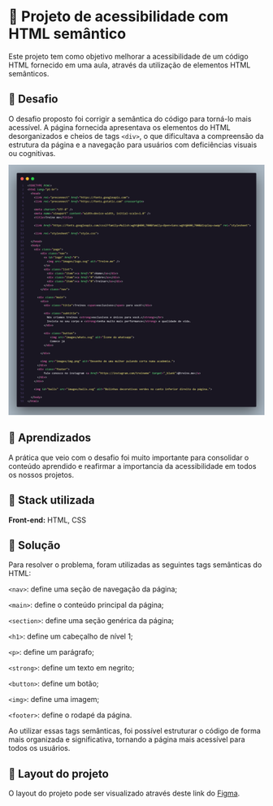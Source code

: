 # 🧩 Projeto de acessibilidade com HTML semântico
Este projeto tem como objetivo melhorar a acessibilidade de um código HTML fornecido em uma aula, através da utilização de elementos HTML semânticos.

## 🧩 Desafio
O desafio proposto foi corrigir a semântica do código para torná-lo mais acessível. A página fornecida apresentava os elementos do HTML desorganizados e cheios de tags ``<div>``, o que dificultava a compreensão da estrutura da página e a navegação para usuários com deficiências visuais ou cognitivas.


![visual do código sem acessibilidade](images/HTML-sem-acessibilidade.png)


## 🧩 Aprendizados

A prática que veio com o desafio foi muito importante para consolidar o conteúdo aprendido e reafirmar a importancia da acessibilidade em todos os nossos projetos. 


## 🧩 Stack utilizada

**Front-end:** HTML, CSS


## 🧩 Solução
Para resolver o problema, foram utilizadas as seguintes tags semânticas do HTML:

``<nav>``: define uma seção de navegação da página;

``<main>``: define o conteúdo principal da página;

``<section>``: define uma seção genérica da página;

``<h1>``: define um cabeçalho de nível 1;

``<p>``: define um parágrafo;

``<strong>``: define um texto em negrito;

``<button>``: define um botão;

``<img>``: define uma imagem;

``<footer>``: define o rodapé da página.

Ao utilizar essas tags semânticas, foi possível estruturar o código de forma mais organizada e significativa, tornando a página mais acessível para todos os usuários.

## 🧩 Layout do projeto
O layout do projeto pode ser visualizado através deste link do [Figma](https://www.figma.com/file/rkDOHGPwwFtBNqEdHSuQPd/Projeto-02---Explorer?node-id=0%3A1).


